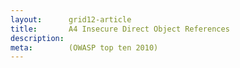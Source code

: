 ```yaml
---
layout:      grid12-article
title:       A4 Insecure Direct Object References
description: 
meta:        (OWASP top ten 2010)
---
```

